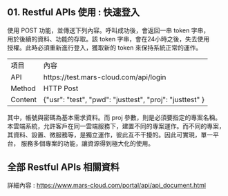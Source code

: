
## 01. Restful APIs 使用 : 快速登入

使用 POST 功能，並傳送下列內容。呼叫成功後，會返回一串 token 字串，  
用於後續的資料、功能的存取。該 token 字串，會在24小時之後，失去使用  
授權。此時必須重新進行登入，獲取新的 token 來保持系統正常的運作。  

<table>
  <tr>
    <td>項目</td>
    <td>內容</td>
  </tr>
  <tr>
    <td>API</td>
    <td>https://test.mars-cloud.com/api/login</td>
  </tr>
  <tr>
    <td>Method</td>
    <td>HTTP Post</td>
  </tr>
  <tr>
    <td>Content</td>
    <td>{"usr": "test", "pwd": "justtest", "proj": "justtest" }</td>
  </tr>
</table>
  
其中，帳號與密碼為基本需求資料。而 proj 參數，則是必須要指定的專案名稱。  
本雲端系統，允許客戶在同一雲端服務下，建置不同的專案運作。而不同的專案，  
其資料、設置、微服務等，是獨立運作，彼此互不干擾的。因此可實現，單一平台，
服務多個專案的功能，讓資源得到極大化的使用。


## 全部 Restful APIs 相關資料
  
詳細內容 : https://www.mars-cloud.com/portal/api/api_document.html    
